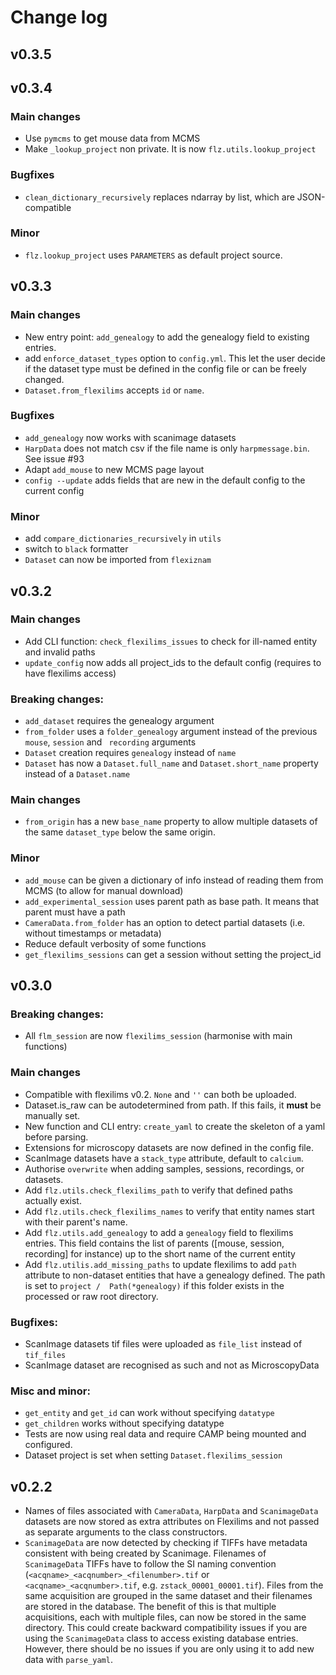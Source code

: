 # Change log

## v0.3.5


## v0.3.4

### Main changes

- Use `pymcms` to get mouse data from MCMS
- Make `_lookup_project` non private. It is now `flz.utils.lookup_project`

### Bugfixes

- `clean_dictionary_recursively` replaces ndarray by list, which are JSON-compatible

### Minor

- `flz.lookup_project` uses `PARAMETERS` as default project source.

## v0.3.3

### Main changes
- New entry point: `add_genealogy` to add the genealogy field to existing entries.
- add `enforce_dataset_types` option to `config.yml`. This let the user decide if the
  dataset type must be defined in the config file or can be freely changed.
- `Dataset.from_flexilims` accepts `id` or `name`.

### Bugfixes
- `add_genealogy` now works with scanimage datasets
- `HarpData` does not match csv if the file name is only `harpmessage.bin`. 
  See issue #93
- Adapt `add_mouse` to new MCMS page layout
- `config --update` adds fields that are new in the default config to the current config

### Minor
- add `compare_dictionaries_recursively` in `utils`
- switch to `black` formatter
- `Dataset` can now be imported from `flexiznam`

## v0.3.2

### Main changes
- Add CLI function: `check_flexilims_issues` to check for ill-named entity and invalid 
  paths
- `update_config` now adds all project_ids to the default config (requires to have 
  flexilims access)

### Breaking changes:
- `add_dataset` requires the genealogy argument
- `from_folder` uses a `folder_genealogy` argument instead of the previous `mouse`, 
  `session` and ` recording` arguments
- `Dataset` creation requires `genealogy` instead of `name`
- `Dataset` has now a `Dataset.full_name` and `Dataset.short_name` property instead 
  of a `Dataset.name` 

### Main changes
- `from_origin` has a new `base_name` property to allow multiple datasets of the same 
  `dataset_type` below the same origin.

### Minor
- `add_mouse` can be given a dictionary of info instead of reading them from MCMS (to 
  allow for manual download)
- `add_experimental_session` uses parent path as base path. It means that parent must 
  have a path
- `CameraData.from_folder` has an option to detect partial datasets (i.e. without 
  timestamps or metadata)
- Reduce default verbosity of some functions
- `get_flexilims_sessions` can get a session without setting the project_id

## v0.3.0

### Breaking changes:
- All `flm_session` are now `flexilims_session` (harmonise with main functions)

### Main changes
- Compatible with flexilims v0.2. `None` and `''` can both be uploaded.
- Dataset.is_raw can be autodetermined from path. If this fails, it **must** be 
  manually set.
- New function and CLI entry: `create_yaml` to create the skeleton of a yaml before 
  parsing.
- Extensions for microscopy datasets are now defined in the config file.
- ScanImage datasets have a `stack_type` attribute, default to `calcium`.
- Authorise `overwrite` when adding samples, sessions, recordings, or datasets.
- Add  `flz.utils.check_flexilims_path` to verify that defined paths actually exist.
- Add `flz.utils.check_flexilims_names` to verify that entity names start with their 
  parent's name.
- Add `flz.utils.add_genealogy` to add a `genealogy` field to flexilims entries. This 
  field contains the list of parents ([mouse, session, recording] for instance) up to 
  the short name of the current entity
- Add `flz.utilis.add_missing_paths` to update flexilims to add `path` attribute to 
  non-dataset entities that have a genealogy defined. The path is set to `project / 
  Path(*genealogy)` if this folder exists in the processed or raw root directory.

### Bugfixes:
  - ScanImage datasets tif files were uploaded as `file_list` instead of `tif_files`
  - ScanImage dataset are recognised as such and not as MicroscopyData


### Misc and minor:
  - `get_entity` and `get_id` can work without specifying `datatype`
  - `get_children` works without specifying datatype
  - Tests are now using real data and require CAMP being mounted and configured.
  - Dataset project is set when setting `Dataset.flexilims_session`


## v0.2.2

- Names of files associated with `CameraData`, `HarpData` and `ScanimageData` datasets are now stored as extra attributes on Flexilims and not passed as separate arguments to the class constructors.
- `ScanimageData` are now detected by checking if TIFFs have metadata consistent with being created by Scanimage. Filenames of `ScanimageData` TIFFs have to follow the SI naming convention (`<acqname>_<acqnumber>_<filenumber>.tif` or `<acqname>_<acqnumber>.tif`, e.g. `zstack_00001_00001.tif`). Files from the same acquisition are grouped in the same dataset and their filenames are stored in the database. The benefit of this is that multiple acquisitions, each with multiple files, can now be stored in the same directory. This could create backward compatibility issues if you are using the `ScanimageData` class to access existing database entries. However, there should be no issues if you are only using it to add new data with `parse_yaml`.
